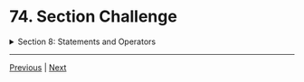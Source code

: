 # 74. Section Challenge

<details>
  <summary> Section 8: Statements and Operators </summary>

  -   using `g++`
  ```
  g++ -Wall -std=c++14 main.cpp  
  ```

  - [Codebase: 74. Section Challenge](../codebase/S8_Statements-and-Operators/Challenge/)

</details>


---

[Previous](./73_Operator-Precedence.md) | [Next](./75_Section-Challenge-Solution.md)